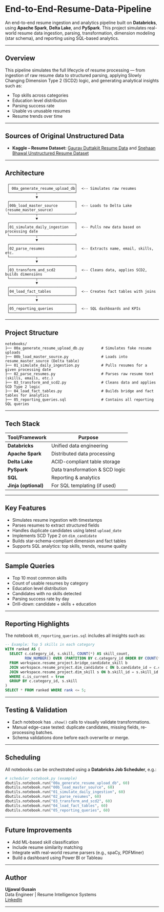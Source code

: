 # End-to-End-Resume-Data-Pipeline

An end-to-end resume ingestion and analytics pipeline built on **Databricks**, using **Apache Spark**, **Delta Lake**, and **PySpark**. This project simulates real-world resume data ingestion, parsing, transformation, dimension modeling (star schema), and reporting using SQL-based analytics.

---

## Overview

This pipeline simulates the full lifecycle of resume processing — from ingestion of raw resume data to structured parsing, applying Slowly Changing Dimension Type 2 (SCD2) logic, and generating analytical insights such as:

- Top skills across categories
- Education level distribution
- Parsing success rate
- Usable vs unusable resumes
- Resume trends over time

---

## Sources of Original Unstructured Data

- **Kaggle – Resume Dataset:** [Gaurav Duttakiit Resume Data](https://www.kaggle.com/datasets/gauravduttakiit/resume-dataset/) and [Snehaan Bhawal Unstructured Resume Dataset](https://www.kaggle.com/datasets/snehaanbhawal/resume-dataset)

---
## Architecture

```text
 ┌──────────────────────────────┐
 │ 00a_generate_resume_upload_db│  <-- Simulates raw resumes
 └────────────┬─────────────────┘
              ▼
 ┌──────────────────────────────┐
 │00b_load_master_source        │  <-- Loads to Delta Lake (resume_master_source)
 └────────────┬─────────────────┘
              ▼
 ┌──────────────────────────────┐
 │01_simulate_daily_ingestion   │  <-- Pulls new data based on processing date
 └────────────┬─────────────────┘
              ▼
 ┌──────────────────────────────┐
 │02_parse_resumes              │  <-- Extracts name, email, skills, etc.
 └────────────┬─────────────────┘
              ▼
 ┌──────────────────────────────┐
 │03_transform_and_scd2         │  <-- Cleans data, applies SCD2, builds dimensions
 └────────────┬─────────────────┘
              ▼
 ┌──────────────────────────────┐
 │04_load_fact_tables           │  <-- Creates fact tables with joins
 └────────────┬─────────────────┘
              ▼
 ┌──────────────────────────────┐
 │05_reporting_queries          │  <-- SQL dashboards and KPIs
 └──────────────────────────────┘
```

---

## Project Structure

```
notebooks/
├── 00a_generate_resume_upload_db.py        # Simulates fake resume uploads
├── 00b_load_master_source.py               # Loads into resume_master_source (Delta table)
├── 01_simulate_daily_ingestion.py          # Pulls resumes for a given processing date
├── 02_parse_resumes.py                     # Parses raw resume text (skills, emails, etc.)
├── 03_transform_and_scd2.py                # Cleans data and applies SCD Type 2 logic
├── 04_load_fact_tables.py                  # Builds bridge and fact tables for analytics
├── 05_reporting_queries.sql                # Contains all reporting SQL queries
```

---

## Tech Stack

| Tool/Framework    | Purpose                          |
|-------------------|----------------------------------|
| **Databricks**    | Unified data engineering         |
| **Apache Spark**  | Distributed data processing      |
| **Delta Lake**    | ACID-compliant table storage     |
| **PySpark**       | Data transformation & SCD logic  |
| **SQL**           | Reporting & analytics            |
| **Jinja (optional)** | For SQL templating (if used)   |

---

## Key Features

- Simulates resume ingestion with timestamps
- Parses resumes to extract structured fields
- Handles duplicate candidates using latest `upload_date`
- Implements SCD Type 2 on `dim_candidate`
- Builds star-schema-compliant dimension and fact tables
-  Supports SQL analytics: top skills, trends, resume quality

---

## Sample Queries

- Top 10 most common skills
- Count of usable resumes by category
- Education level distribution
- Candidates with no skills detected
- Parsing success rate by day
- Drill-down: candidate + skills + education

---

## Reporting Highlights

The notebook `05_reporting_queries.sql` includes all insights such as:

```sql
-- Example: Top 5 skills in each category
WITH ranked AS (
  SELECT c.category_id, s.skill, COUNT(*) AS skill_count,
         ROW_NUMBER() OVER (PARTITION BY c.category_id ORDER BY COUNT(*) DESC) AS rank
  FROM workspace.resume_project.bridge_candidate_skill b
  JOIN workspace.resume_project.dim_candidate c ON b.candidate_id = c.candidate_id
  JOIN workspace.resume_project.dim_skill s ON b.skill_id = s.skill_id
  WHERE c.is_current = true
  GROUP BY c.category_id, s.skill
)
SELECT * FROM ranked WHERE rank <= 5;
```

---

## Testing & Validation

- Each notebook has `.show()` calls to visually validate transformations.
- Manual edge-case tested: duplicate candidates, missing fields, re-processing batches.
- Schema validations done before each overwrite or merge.

---

## Scheduling

All notebooks can be orchestrated using a **Databricks Job Scheduler**, e.g.:

```python
# scheduler_notebook.py (example)
dbutils.notebook.run("00a_generate_resume_upload_db", 60)
dbutils.notebook.run("00b_load_master_source", 60)
dbutils.notebook.run("01_simulate_daily_ingestion", 60)
dbutils.notebook.run("02_parse_resumes", 60)
dbutils.notebook.run("03_transform_and_scd2", 60)
dbutils.notebook.run("04_load_fact_tables", 60)
dbutils.notebook.run("05_reporting_queries", 60)
```

---

## Future Improvements

- Add ML-based skill classification
- Include resume similarity matching
- Integrate with real-world resume parsers (e.g., spaCy, PDFMiner)
- Build a dashboard using Power BI or Tableau

---

## Author

**Ujjawal Gusain**  
Data Engineer | Resume Intelligence Systems  
[LinkedIn](https://www.linkedin.com/in/ujjawalgusain31)

---


